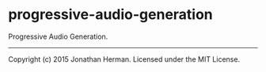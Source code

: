 # progressive-audio-generation
Progressive Audio Generation.

___

Copyright (c) 2015 Jonathan Herman. Licensed under the MIT License.
